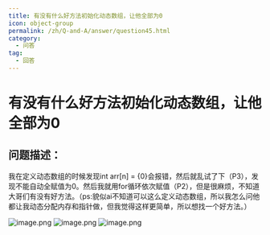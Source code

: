 ```yaml
---
title: 有没有什么好方法初始化动态数组，让他全部为0
icon: object-group
permalink: /zh/Q-and-A/answer/question45.html
category:
  - 问答
tag:
  - 回答
---
```


# 有没有什么好方法初始化动态数组，让他全部为0
## 问题描述：

我在定义动态数组的时候发现int arr[n] = {0}会报错，然后就乱试了下（P3），发现不能自动全赋值为0。然后我就用for循环依次赋值（P2），但是很麻烦，不知道大哥们有没有好方法。（ps:貌似ai不知道可以这么定义动态数组，所以我怎么问他都让我动态分配内存和指针做，但我觉得这样更简单，所以想找一个好方法。）

![image.png](https://s2.loli.net/2024/10/10/DCRtknsj4B75oxd.png)
![image.png](https://s2.loli.net/2024/10/10/D2SgERHqrVJ4I6u.png)
![image.png](https://s2.loli.net/2024/10/10/dTxFErqOi38kSbp.png)